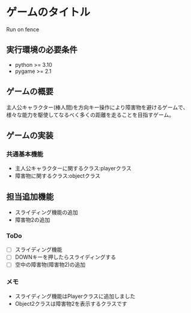 # ゲームのタイトル 
Run on fence
## 実行環境の必要条件
* python >= 3.10
* pygame >= 2.1

## ゲームの概要
 主人公キャラクター(棒人間)を方向キー操作により障害物を避けるゲームで、様々な能力を駆使してなるべく多くの距離を走ることを目指すゲーム。

## ゲームの実装
### 共通基本機能
* 主人公キャラクターに関するクラス:playerクラス
* 障害物に関するクラス:objectクラス

## 担当追加機能
* スライディング機能の追加
* 障害物2の追加

### ToDo
 - [ ] スライディング機能
 - [ ] DOWNキーを押したらスライディングする
 - [ ] 空中の障害物(障害物2)の追加

### メモ
* スライディング機能はPlayerクラスに追加しました
* Object2クラスは障害物2を表示するクラスです
